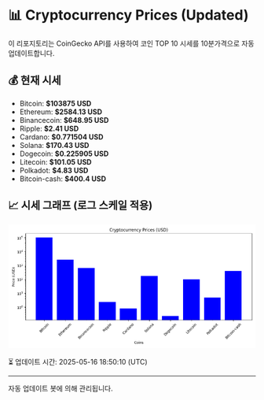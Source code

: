 
# 📊 Cryptocurrency Prices (Updated)

이 리포지토리는 CoinGecko API를 사용하여 코인 TOP 10 시세를 10분가격으로 자동 업데이트합니다.

## 💰 현재 시세
- Bitcoin: **$103875 USD**
- Ethereum: **$2584.13 USD**
- Binancecoin: **$648.95 USD**
- Ripple: **$2.41 USD**
- Cardano: **$0.771504 USD**
- Solana: **$170.43 USD**
- Dogecoin: **$0.225905 USD**
- Litecoin: **$101.05 USD**
- Polkadot: **$4.83 USD**
- Bitcoin-cash: **$400.4 USD**

## 📈 시세 그래프 (로그 스케일 적용)
![Crypto Prices](crypto_prices.png)

⏳ 업데이트 시간: 2025-05-16 18:50:10 (UTC)

---
자동 업데이트 봇에 의해 관리됩니다.
